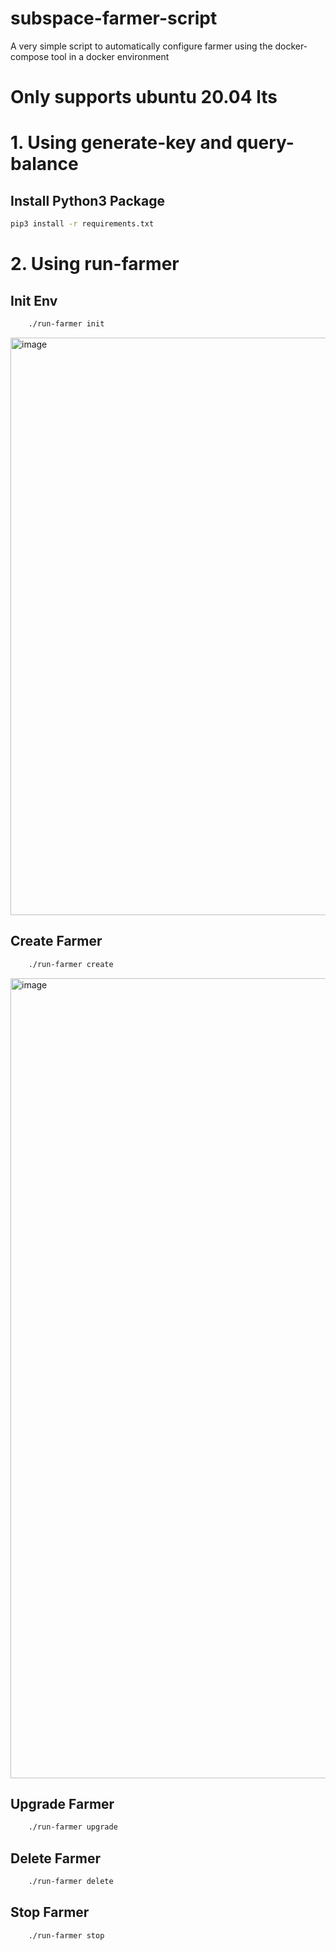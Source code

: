 # subspace-farmer-script

A very simple script to automatically configure farmer using the docker-compose tool in a docker environment

# Only supports ubuntu 20.04 lts

# 1. Using generate-key and query-balance
## Install Python3 Package
```bash
pip3 install -r requirements.txt
```
# 2. Using run-farmer
## Init Env

```bash 
    ./run-farmer init
```
<img width="924" alt="image" src="https://user-images.githubusercontent.com/31732456/192086082-54279137-1f56-4be1-8892-8dcae6caf88d.png">


## Create Farmer
```bash 
    ./run-farmer create
```
<img width="1280" alt="image" src="https://user-images.githubusercontent.com/31732456/192086069-4b17902f-2597-4ac3-b58a-925cb0a2d4a9.png">

## Upgrade Farmer
```bash 
    ./run-farmer upgrade
```
## Delete Farmer
```bash 
    ./run-farmer delete
```

## Stop Farmer
```bash 
    ./run-farmer stop
```









